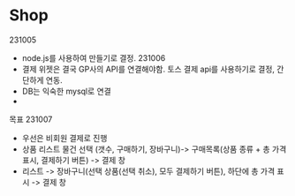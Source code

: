 # Shop
231005 
  - node.js를 사용하여 만들기로 결정.
231006
  - 결제 위젯은 결국 GP사의 API를 연결해야함. 토스 결제 api를 사용하기로 결정, 간단하게 연동.
  - DB는 익숙한 mysql로 연결
  -
목표
231007
  - 우선은 비회원 결제로 진행
  - 상품 리스트 물건 선택 (갯수, 구매하기, 장바구니)-> 구매목록(상품 종류 + 총 가격 표시, 결제하기 버튼) -> 결제 창
  - 리스트 -> 장바구니(선택 상품(선택 취소), 모두 결제하기 버튼), 하단에 총 가격 표시 -> 결제 창 
